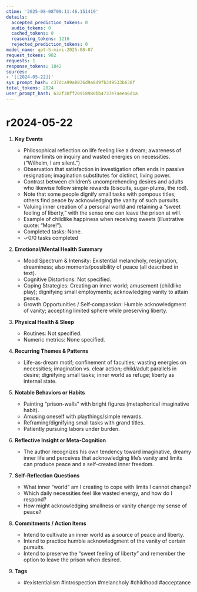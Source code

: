 ```yaml
---
ctime: '2025-08-08T09:11:46.151419'
details:
  accepted_prediction_tokens: 0
  audio_tokens: 0
  cached_tokens: 0
  reasoning_tokens: 1216
  rejected_prediction_tokens: 0
model_name: gpt-5-mini-2025-08-07
request_tokens: 982
requests: 1
response_tokens: 1842
sources:
- '[[2024-05-22]]'
sys_prompt_hash: c37dca99a8836d9a8d9fb349533b638f
total_tokens: 2824
user_prompt_hash: 632f30ff20918980bb4737e7aeea6d1a
---
```

# r2024-05-22

1. **Key Events**
   - Philosophical reflection on life feeling like a dream; awareness of narrow limits on inquiry and wasted energies on necessities. (“Wilhelm, I am silent.”)
   - Observation that satisfaction in investigation often ends in passive resignation; imagination substitutes for distinct, living power.
   - Contrast between children’s uncomprehending desires and adults who likewise follow simple rewards (biscuits, sugar-plums, the rod).
   - Note that some people dignify small tasks with pompous titles; others find peace by acknowledging the vanity of such pursuits.
   - Valuing inner creation of a personal world and retaining a “sweet feeling of liberty,” with the sense one can leave the prison at will.
   - Example of childlike happiness when receiving sweets (illustrative quote: “More!”).
   - Completed tasks: None.
   - ✓0/0 tasks completed

2. **Emotional/Mental Health Summary**
   - Mood Spectrum & Intensity: Existential melancholy, resignation, dreaminess; also moments/possibility of peace (all described in text).
   - Cognitive Distortions: Not specified.
   - Coping Strategies: Creating an inner world; amusement (childlike play); dignifying small employments; acknowledging vanity to attain peace.
   - Growth Opportunities / Self‑compassion: Humble acknowledgment of vanity; accepting limited sphere while preserving liberty.

3. **Physical Health & Sleep**
   - Routines: Not specified.
   - Numeric metrics: None specified.

4. **Recurring Themes & Patterns**
   - Life-as-dream motif; confinement of faculties; wasting energies on necessities; imagination vs. clear action; child/adult parallels in desire; dignifying small tasks; inner world as refuge; liberty as internal state.

5. **Notable Behaviors or Habits**
   - Painting “prison-walls” with bright figures (metaphorical imaginative habit).
   - Amusing oneself with playthings/simple rewards.
   - Reframing/dignifying small tasks with grand titles.
   - Patiently pursuing labors under burden.

6. **Reflective Insight or Meta‑Cognition**
   - The author recognizes his own tendency toward imaginative, dreamy inner life and perceives that acknowledging life’s vanity and limits can produce peace and a self-created inner freedom.

7. **Self‑Reflection Questions**
   - What inner “world” am I creating to cope with limits I cannot change?
   - Which daily necessities feel like wasted energy, and how do I respond?
   - How might acknowledging smallness or vanity change my sense of peace?

8. **Commitments / Action Items**
   - Intend to cultivate an inner world as a source of peace and liberty.
   - Intend to practice humble acknowledgment of the vanity of certain pursuits.
   - Intend to preserve the “sweet feeling of liberty” and remember the option to leave the prison when desired.

9. **Tags**
   - #existentialism #introspection #melancholy #childhood #acceptance